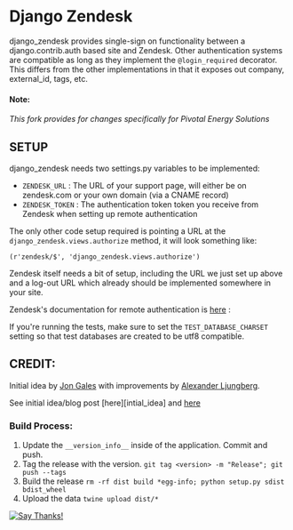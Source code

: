 # Django Zendesk

django_zendesk provides single-sign on functionality between a
django.contrib.auth based site and Zendesk. Other authentication
systems are compatible as long as they implement the
`@login_required` decorator.   This differs from the other
implementations in that it exposes out company, external_id, tags, etc.

####  Note:
_This fork provides for changes specifically for Pivotal Energy Solutions_


## SETUP

django_zendesk needs two settings.py variables to be implemented:

 * `ZENDESK_URL` : The URL of your support page, will either be on
   zendesk.com or your own domain (via a CNAME record)
 * `ZENDESK_TOKEN` : The authentication token token you receive from
   Zendesk when setting up remote authentication

The only other code setup required is pointing a URL at the
`django_zendesk.views.authorize` method, it will look something like:
```
(r'zendesk/$', 'django_zendesk.views.authorize')
```

Zendesk itself needs a bit of setup, including the URL we just set up
above and a log-out URL which already should be implemented somewhere
in your site.

Zendesk's documentation for remote authentication is [here][remote_auth] :

If you're running the tests, make sure to set the `TEST_DATABASE_CHARSET`
setting so that test databases are created to be utf8 compatible.

## CREDIT:

Initial idea by [Jon Gales](mailto:me@jongales.com) with improvements
by [Alexander Ljungberg](mailto:aljungberg@wireload.net).

See initial idea/blog post [here][intial_idea] and [here][idea2]

### Build Process:
1.  Update the `__version_info__` inside of the application. Commit and push.
2.  Tag the release with the version. `git tag <version> -m "Release"; git push --tags`
3.  Build the release `rm -rf dist build *egg-info; python setup.py sdist bdist_wheel`
4.  Upload the data `twine upload dist/*`


[![Say Thanks!](https://img.shields.io/badge/Say%20Thanks-!-1EAEDB.svg)](https://saythanks.io/to/rh0dium)

[remote_auth]: http://www.zendesk.com/api/remote_authentication
[initial_idea]: http://www.jongales.com/blog/2009/05/12/zendesk-remote-authentication-with-django/
[idea2]: https://bitbucket.org/jonknee/django_zendesk
